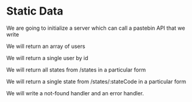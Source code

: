 # Static Data

We are going to initialize a server which can call a pastebin API that we write

We will return an array of users

We will return a single user by id

We will return all states from /states in a particular form

We will return a single state from /states/:stateCode in a particular form

We will write a not-found handler and an error handler.
